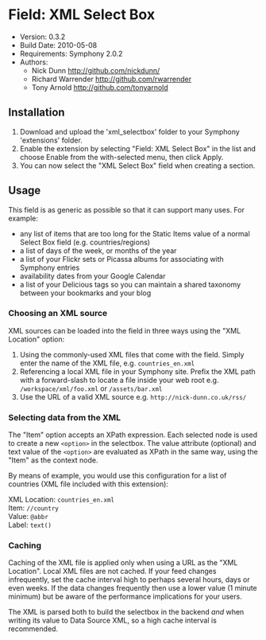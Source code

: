 # Field: XML Select Box

* Version: 0.3.2
* Build Date: 2010-05-08
* Requirements: Symphony 2.0.2
* Authors:
	- Nick Dunn <http://github.com/nickdunn/>
	- Richard Warrender <http://github.com/rwarrender>
	- Tony Arnold <http://github.com/tonyarnold>

## Installation

1. Download and upload the 'xml_selectbox' folder to your Symphony 'extensions' folder.
2. Enable the extension by selecting "Field: XML Select Box" in the list and choose Enable from the with-selected menu, then click Apply.
3. You can now select the "XML Select Box" field when creating a section.

## Usage

This field is as generic as possible so that it can support many uses. For example:

* any list of items that are too long for the Static Items value of a normal Select Box field (e.g. countries/regions)
* a list of days of the week, or months of the year
* a list of your Flickr sets or Picassa albums for associating with Symphony entries
* availability dates from your Google Calendar
* a list of your Delicious tags so you can maintain a shared taxonomy between your bookmarks and your blog

### Choosing an XML source

XML sources can be loaded into the field in three ways using the "XML Location" option:

1. Using the commonly-used XML files that come with the field. Simply enter the name of the XML file, e.g. `countries_en.xml`
2. Referencing a local XML file in your Symphony site. Prefix the XML path with a forward-slash to locate a file inside your web root e.g. `/workspace/xml/foo.xml` or `/assets/bar.xml`
3. Use the URL of a valid XML source e.g. `http://nick-dunn.co.uk/rss/`

### Selecting data from the XML

The "Item" option accepts an XPath expression. Each selected node is used to create a new `<option>` in the selectbox. The value attribute (optional) and text value of the `<option>` are evaluated as XPath in the same way, using the "Item" as the context node.

By means of example, you would use this configuration for a list of countries (XML file included with this extension):

XML Location: `countries_en.xml`  
Item: `//country`  
Value: `@abbr`  
Label: `text()`

### Caching

Caching of the XML file is applied only when using a URL as the "XML Location". Local XML files are not cached. If your feed changes infrequently, set the cache interval high to perhaps several hours, days or even weeks. If the data changes frequently then use a lower value (1 minute minimum) but be aware of the performance implications for your users.

The XML is parsed both to build the selectbox in the backend *and* when writing its value to Data Source XML, so a high cache interval is recommended.